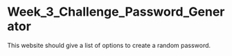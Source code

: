 # Week_3_Challenge_Password_Generator
This website should give a list of options to create a random password.
